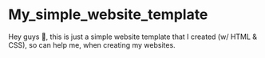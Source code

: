 # My_simple_website_template

Hey guys 👋, this is just a simple website template that I created (w/ HTML & CSS), so can help me, when creating my websites.
